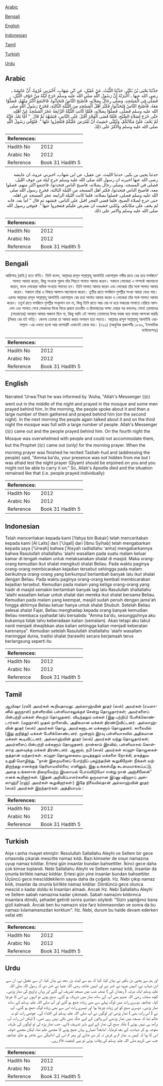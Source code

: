 [Arabic](#arabic)

[Bengali](#bengali)

[English](#english)

[Indonesian](#indonesian)

[Tamil](#tamil)

[Turkish](#turkish)

[Urdu](#urdu)

## Arabic


<div dir="rtl" lang="ar" style={{fontSize:'larger',backgroundColor:'#f8f9fa',padding:20}}>
حَدَّثَنَا يَحْيَى بْنُ بُكَيْرٍ، حَدَّثَنَا اللَّيْثُ، عَنْ عُقَيْلٍ، عَنِ ابْنِ شِهَابٍ، أَخْبَرَنِي عُرْوَةُ، أَنَّ عَائِشَةَ ـ رضى الله عنها ـ أَخْبَرَتْهُ أَنَّ رَسُولَ اللَّهِ صلى الله عليه وسلم خَرَجَ لَيْلَةً مِنْ جَوْفِ اللَّيْلِ، فَصَلَّى فِي الْمَسْجِدِ، وَصَلَّى رِجَالٌ بِصَلاَتِهِ، فَأَصْبَحَ النَّاسُ فَتَحَدَّثُوا، فَاجْتَمَعَ أَكْثَرُ مِنْهُمْ، فَصَلَّوْا مَعَهُ، فَأَصْبَحَ النَّاسُ فَتَحَدَّثُوا، فَكَثُرَ أَهْلُ الْمَسْجِدِ مِنَ اللَّيْلَةِ الثَّالِثَةِ، فَخَرَجَ رَسُولُ اللَّهِ صلى الله عليه وسلم فَصَلَّى، فَصَلَّوْا بِصَلاَتِهِ، فَلَمَّا كَانَتِ اللَّيْلَةُ الرَّابِعَةُ عَجَزَ الْمَسْجِدُ عَنْ أَهْلِهِ، حَتَّى خَرَجَ لِصَلاَةِ الصُّبْحِ، فَلَمَّا قَضَى الْفَجْرَ أَقْبَلَ عَلَى النَّاسِ، فَتَشَهَّدَ ثُمَّ قَالَ ‏ "‏ أَمَّا بَعْدُ، فَإِنَّهُ لَمْ يَخْفَ عَلَىَّ مَكَانُكُمْ، وَلَكِنِّي خَشِيتُ أَنْ تُفْتَرَضَ عَلَيْكُمْ فَتَعْجِزُوا عَنْهَا ‏"‏‏.‏ فَتُوُفِّيَ رَسُولُ اللَّهِ صلى الله عليه وسلم وَالأَمْرُ عَلَى ذَلِكَ
</div>
<div style={{backgroundColor:'#f8f9fa',padding:20, marginBottom: 10}}><table> <thead> <tr> <th>References:</th> <th></th> </tr> </thead> <tbody><tr><td>Hadith No</td><td>2012</td></tr><tr><td>Arabic No</td><td>2012</td></tr><tr><td>Reference</td><td>Book 31 Hadith 5</td></tr></tbody></table></div>


<div dir="rtl" lang="ar" style={{fontSize:'larger',backgroundColor:'#f8f9fa',padding:20}}>
حدثنا يحيى بن بكير، حدثنا الليث، عن عقيل، عن ابن شهاب، اخبرني عروة، ان عايشة رضى الله عنها اخبرته ان رسول الله صلى الله عليه وسلم خرج ليلة من جوف الليل، فصلى في المسجد، وصلى رجال بصلاته، فاصبح الناس فتحدثوا، فاجتمع اكثر منهم، فصلوا معه، فاصبح الناس فتحدثوا، فكثر اهل المسجد من الليلة الثالثة، فخرج رسول الله صلى الله عليه وسلم فصلى، فصلوا بصلاته، فلما كانت الليلة الرابعة عجز المسجد عن اهله، حتى خرج لصلاة الصبح، فلما قضى الفجر اقبل على الناس، فتشهد ثم قال " اما بعد، فانه لم يخف على مكانكم، ولكني خشيت ان تفترض عليكم فتعجزوا عنها ". فتوفي رسول الله صلى الله عليه وسلم والامر على ذلك
</div>
<div style={{backgroundColor:'#f8f9fa',padding:20, marginBottom: 10}}><table> <thead> <tr> <th>References:</th> <th></th> </tr> </thead> <tbody><tr><td>Hadith No</td><td>2012</td></tr><tr><td>Arabic No</td><td>2012</td></tr><tr><td>Reference</td><td>Book 31 Hadith 5</td></tr></tbody></table></div>

## Bengali


<div dir="rtl" lang="bn" style={{fontSize:'larger',backgroundColor:'#f8f9fa',padding:20}}>
‘আয়িশাহ্ (রাযি.) হতে বর্ণিত। তিনি বলেন, আল্লাহর রাসূল সাল্লাল্লাহু আলাইহি ওয়াসাল্লাম গভীর রাতে বের হয়ে মসজিদে সালাত আদায় করেন, কিছু সংখ্যক পুরুষ তাঁর পিছনে সালাত আদায় করেন। সকালে লোকেরা এ সম্পর্কে আলোচনা করেন, ফলে লোকেরা অধিক সংখ্যায় সমবেত হন। তিনি সালাত আদায় করেন এবং লোকেরা তাঁর সঙ্গে সালাত আদায় করেন। সকালে তাঁরা এ বিষয়ে আলাপ-আলোচনা করেন। তৃতীয় রাতে মসজিদে মুসল্লীর সংখ্যা আরো বেড়ে যায়। এরপর আল্লাহর রাসূল সাল্লাল্লাহু আলাইহি ওয়াসাল্লাম বের হয়ে সালাত আদায় করেন ও লোকেরা তাঁর সঙ্গে সালাত আদায় করেন। চতুর্থ রাতে মসজিদে মুসল্লীর সংকুলান হল না, কিন্তু তিনি রাতে আর বের না হয়ে ফজরের সালাতে বেরিয়ে আসলেন এবং সালাত শেষে লোকদের দিকে ফিরে প্রথমে তাওহীদ ও রিসালাতের সাক্ষ্য দেয়ার পর বললেনঃ শোন! তোমাদের (গতরাতের) অবস্থান আমার অজানা ছিল না, কিন্তু আমি এই সালাত তোমাদের উপর ফরজ হয়ে যাবার আশংকা করছি (বিধায় বের হই নাই)। কেননা তোমরা তা আদায় করায় অপারগ হয়ে পড়তে। আল্লাহর রাসূল সাল্লাল্লাহু আলাইহি ওয়াসাল্লাম -এর ওফাত হলো আর ব্যাপারটি এভাবেই থেকে যায়। (৭২৯) (আধুনিক প্রকাশনীঃ ১৮৬৯, ইসলামিক ফাউন্ডেশনঃ)
</div>
<div style={{backgroundColor:'#f8f9fa',padding:20, marginBottom: 10}}><table> <thead> <tr> <th>References:</th> <th></th> </tr> </thead> <tbody><tr><td>Hadith No</td><td>2012</td></tr><tr><td>Arabic No</td><td>2012</td></tr><tr><td>Reference</td><td>Book 31 Hadith 5</td></tr></tbody></table></div>

## English


<div dir="ltr" lang="en" style={{fontSize:'larger',backgroundColor:'#f8f9fa',padding:20}}>
Narrated 'Urwa:That he was informed by 'Aisha, "Allah's Messenger (ﷺ) went out in the middle of the night and prayed in the mosque and some men prayed behind him. In the morning, the people spoke about it and then a large number of them gathered and prayed behind him (on the second night). In the next morning the people again talked about it and on the third night the mosque was full with a large number of people. Allah's Messenger (ﷺ) came out and the people prayed behind him. On the fourth night the Mosque was overwhelmed with people and could not accommodate them, but the Prophet (ﷺ) came out (only) for the morning prayer. When the morning prayer was finished he recited Tashah-hud and (addressing the people) said, "Amma ba'du, your presence was not hidden from me but I was afraid lest the night prayer (Qiyam) should be enjoined on you and you might not be able to carry it on." So, Allah's Apostle died and the situation remained like that (i.e. people prayed individually)
</div>
<div style={{backgroundColor:'#f8f9fa',padding:20, marginBottom: 10}}><table> <thead> <tr> <th>References:</th> <th></th> </tr> </thead> <tbody><tr><td>Hadith No</td><td>2012</td></tr><tr><td>Arabic No</td><td>2012</td></tr><tr><td>Reference</td><td>Book 31 Hadith 5</td></tr></tbody></table></div>

## Indonesian


<div dir="ltr" lang="id" style={{fontSize:'larger',backgroundColor:'#f8f9fa',padding:20}}>
Telah menceritakan kepada kami [Yahya bin Bukair] telah menceritakan kepada kami [Al Laits] dari ['Uqail] dari [Ibnu Syihab] telah mengabarkan kepada saya ['Urwah] bahwa ['Aisyah radliallahu 'anha] mengabarkannya bahwa Rasulullah shallallahu 'alaihi wasallam pada suatu malam keluar kamar di tengah malam untuk melaksanakan shalat di masjid. Maka orang-orang kemudian ikut shalat mengikuti shalat Beliau. Pada waktu paginya orang-orang membicarakan kejadian tersebut sehingga pada malam berikutnya orang-orang yang berkumpul bertambah banyak lalu ikut shalat dengan Beliau. Pada waktu paginya orang-orang kembali membicarakan kejadian tersebut. Kemudian pada malam yang ketiga orang-orang yang hadir di masjid semakin bertambah banyak lagi lalu Rasulullah shallallahu 'alaihi wasallam keluar untuk shalat dan mereka ikut shalat bersama Beliau. Kemudian pada malam yang keempat, masjid sudah penuh dengan jama'ah hingga akhirnya Beliau keluar hanya untuk shalat Shubuh. Setelah Beliau selesai shalat Fajar, Beliau menghadap kepada orang banyak kemudian Beliau membaca syahadat lalu bersabda: "Amma ba'du, sesungguhnya aku bukannya tidak tahu keberadaan kalian (semalam). Akan tetapi aku takut nanti menjadi diwajibkan atas kalian sehingga kalian menjadi keberatan karenanya". Kemudian setelah Rasulullah shallallahu 'alaihi wasallam meninggal dunia, tradisi shalat (tarawih) secara berjamaah terus berlangsung seperti itu
</div>
<div style={{backgroundColor:'#f8f9fa',padding:20, marginBottom: 10}}><table> <thead> <tr> <th>References:</th> <th></th> </tr> </thead> <tbody><tr><td>Hadith No</td><td>2012</td></tr><tr><td>Arabic No</td><td>2012</td></tr><tr><td>Reference</td><td>Book 31 Hadith 5</td></tr></tbody></table></div>

## Tamil


<div dir="ltr" lang="ta" style={{fontSize:'larger',backgroundColor:'#f8f9fa',padding:20}}>
ஆயிஷா (ரலி) அவர்கள் கூறியதாவது: அல்லாஹ்வின் தூதர் (ஸல்) அவர்கள் (ரமளானில் ஒருநாள்) நள்ளிரவில் பள்ளிவாசலுக்குச் சென்று தொழுதார்கள்; அவர்களைப் பின்பற்றி மக்கள் சிலரும் தொழுதனர். விடிந்ததும் மக்கள் (இது பற்றிப்) பேசிக்கொண்டார்கள். (மறுநாள்) முதல் நாளைவிட அதிகமான மக்கள் திரண்டுவிட்டனர். அல்லாஹ்வின் தூதர் (ஸல்) அவர்கள் தொழ, அவர்களுடன மக்களும் தொழுதனர். காலையில் (இது குறித்து) மக்கள் பேசிக்கொண்டனர். மூன்றாம் இரவு பள்ளிவாசலில் அதிகமான மக்கள் கூடிவிட்டனர். அல்லாஹ்வின் தூதர் (ஸல்) அவர்கள் வந்து தொழுதார்கள்; அவர்களைப் பின்பற்றி மக்களும் தொழுதனர். நான்காம் இரவில், பள்ளிவாசல் கொள்ளாத அளவுக்கு மக்கள் திரண்டனர். ஆனால், நபி (ஸல்) அவர்கள் சுப்ஹு தொழுகைக்குத்தான் வந்தார்கள். சுப்ஹு தொழுகையை முடித்ததும் மக்களை நோக்கி, ஏகத்துவ உறுதி மொழிந்து, ‘‘நான் இறைவனைப் போற்றிப் புகழ்ந்தபின் கூறுகிறேன்: நீங்கள் வந்திருந்தது எனக்குத் தெரியாமலில்லை; எனினும், இது உங்கள்மீது கடமையாக்கப்பட்டு, அதை உங்களால் நிறைவேற்ற இயலாமல் போய்விடுமோ என்று நான் அஞ்சினேன்” எனக் கூறினார்கள். (இதன் அறிவிப்பாளர்களில் ஒருவரான இப்னு ஷிஹாப் அஸ்ஸுஹ்ரீ (ரஹ்) அவர்கள் கூறுகிறார்கள்:) இதே நிலையில்தான் அல்லாஹ்வின் தூதர் (ஸல்) அவர்கள் இறந்தார்கள். அத்தியாயம் :
</div>
<div style={{backgroundColor:'#f8f9fa',padding:20, marginBottom: 10}}><table> <thead> <tr> <th>References:</th> <th></th> </tr> </thead> <tbody><tr><td>Hadith No</td><td>2012</td></tr><tr><td>Arabic No</td><td>2012</td></tr><tr><td>Reference</td><td>Book 31 Hadith 5</td></tr></tbody></table></div>

## Turkish


<div dir="ltr" lang="tr" style={{fontSize:'larger',backgroundColor:'#f8f9fa',padding:20}}>
Aişe r.anha rivayet etmiştir: Resulullah Sallallahu Aleyhi ve Sellem bir gece ortasında çıkarak mescitte namaz kıldı. Bazı kimseler de onun namazına uyup namaz kıldılar. Ertesi gün insanlar bundan bahsettiler. İkinci gece daha çok kimse toplandı. Nebi Sallallahu Aleyhi ve Sellem namaz kıldı, insanlar da onunla birlikte namaz kıldılar. Ertesi gün yine insanlar bundan bahsettiler. Üçüncü gece mesciddekilerin sayısı daha da çoğaldı. Hz. Nebi çıkıp namaz kıldı, insanlar da onunla birlikte namaz kıldılar. Dördüncü gece olunca mescid o kadar doldu ki İnsanları almadı. Ancak Hz. Nebi Sallallahu Aleyhi ve Sellem sabah namazına kadar çıkmadı. Sabah namazını kıldırınca insanlara döndü, şehadet getirdi sonra şunları söyledi: "Sizin yaptığınız bana gizli kalmadı. Ancak ben bu namazın size farz kılınmasından ve sonra da bu namazı kılamamanızdan korktum". Hz. Nebi, durum bu halde devam ederken vefat etti
</div>
<div style={{backgroundColor:'#f8f9fa',padding:20, marginBottom: 10}}><table> <thead> <tr> <th>References:</th> <th></th> </tr> </thead> <tbody><tr><td>Hadith No</td><td>2012</td></tr><tr><td>Arabic No</td><td>2012</td></tr><tr><td>Reference</td><td>Book 31 Hadith 5</td></tr></tbody></table></div>

## Urdu


<div dir="rtl" lang="ur" style={{fontSize:'larger',backgroundColor:'#f8f9fa',padding:20}}>
اور ہم سے یحییٰ بن بکیر نے بیان کیا، کہا کہ ہم سے لیث بن سعد نے بیان کیا، ان سے عقیل نے، ان سے ابن شہاب نے، انہیں عروہ نے خبر دی اور انہیں عائشہ رضی اللہ عنہا نے خبر دی کہ رسول اللہ صلی اللہ علیہ وسلم ایک مرتبہ ( رمضان کی ) نصف شب میں مسجد تشریف لے گئے اور وہاں تراویح کی نماز پڑھی۔ کچھ صحابہ رضی اللہ عنہم بھی آپ کے ساتھ نماز میں شریک ہو گئے۔ صبح ہوئی تو انہوں نے اس کا چرچا کیا۔ چنانچہ دوسری رات میں لوگ پہلے سے بھی زیادہ جمع ہو گئے اور آپ صلی اللہ علیہ وسلم کے ساتھ نماز پڑھی۔ دوسری صبح کو اور زیادہ چرچا ہوا اور تیسری رات اس سے بھی زیادہ لوگ جمع ہو گئے۔ آپ نے ( اس رات بھی ) نماز پڑھی اور لوگوں نے آپ صلی اللہ علیہ وسلم کی اقتداء کی۔ چوتھی رات کو یہ عالم تھا کہ مسجد میں نماز پڑھنے آنے والوں کے لیے جگہ بھی باقی نہیں رہی تھی۔ ( لیکن اس رات آپ برآمد ہی نہیں ہوئے ) بلکہ صبح کی نماز کے لیے باہر تشریف لائے۔ جب نماز پڑھ لی تو لوگوں کی طرف متوجہ ہو کر شہادت کے بعد فرمایا۔ امابعد! تمہارے یہاں جمع ہونے کا مجھے علم تھا، لیکن مجھے خوف اس کا ہوا کہ کہیں یہ نماز تم پر فرض نہ کر دی جائے اور پھر تم اس کی ادائیگی سے عاجز ہو جاؤ، چنانچہ جب نبی کریم صلی اللہ علیہ وسلم کی وفات ہوئی تو یہی کیفیت قائم رہی۔
</div>
<div style={{backgroundColor:'#f8f9fa',padding:20, marginBottom: 10}}><table> <thead> <tr> <th>References:</th> <th></th> </tr> </thead> <tbody><tr><td>Hadith No</td><td>2012</td></tr><tr><td>Arabic No</td><td>2012</td></tr><tr><td>Reference</td><td>Book 31 Hadith 5</td></tr></tbody></table></div>